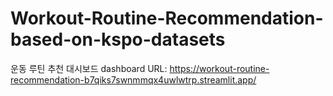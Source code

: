 # Workout-Routine-Recommendation-based-on-kspo-datasets
운동 루틴 추천 대시보드
dashboard URL: https://workout-routine-recommendation-b7qiks7swnmmqx4uwlwtrp.streamlit.app/
